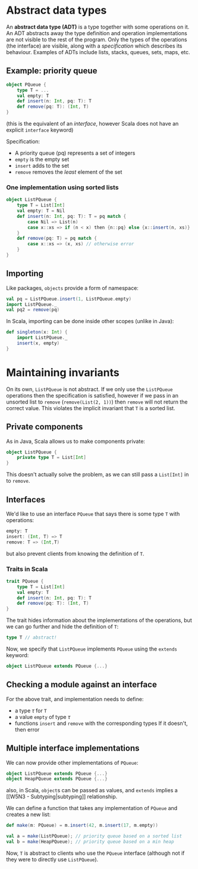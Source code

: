 # Abstract data types
An **abstract data type (ADT)** is a type together with some operations on it. An ADT abstracts away the type definition and operation implementations are not visible to the rest of the program. Only the types of the operations (the interface) are visible, along with a *specification* which describes its behaviour. Examples of ADTs include lists, stacks, queues, sets, maps, etc.

## Example: priority queue
```scala
object PQueue {
	type T = ...
	val empty: T
	def insert(n: Int, pq: T): T
	def remove(pq: T): (Int, T)
}
```
(this is the equivalent of an *interface*, however Scala does not have an explicit `interface` keyword)

Specification:
- A priority queue (pq) represents a set of integers
- `empty` is the empty set
- `insert` adds to the set
- `remove` removes the *least* element of the set

### One implementation using sorted lists
```scala
object ListPQueue {
	type T = List[Int]
	val empty: T = Nil
	def insert(n: Int, pq: T): T = pq match {
		case Nil => List(n)
		case x::xs => if (n < x) then {n::pq} else {x::insert(n, xs)}
	}
	def remove(pq: T) = pq match {
		case x::xs => (x, xs) // otherwise error
	}
}
```

## Importing
Like packages, `objects` provide a form of namespace:
```scala
val pq = ListPQueue.insert(1, ListPQueue.empty)
import ListPQueue._
val pq2 = remove(pq)
```

In Scala, importing can be done inside other scopes (unlike in Java):
```scala
def singleton(x: Int) {
	import ListPQueue._
	insert(x, empty)
}
```
# Maintaining invariants
On its own, `ListPQueue` is not abstract. If we only use the `ListPQueue` operations then the specification is satisfied, however if we pass in an unsorted list to `remove` (`remove(List(2, 1))`) then `remove` will not return the correct value. This violates the implicit invariant that `T` is a sorted list.

## Private components
As in Java, Scala allows us to make components private:
```scala
object ListPQueue {
	private type T = List[Int]
}
```
This doesn't actually solve the problem, as we can still pass a `List[Int]` in to `remove`.
## Interfaces
We'd like to use an interface `PQueue` that says there is some type `T` with operations:
```scala
empty: T
insert: (Int, T) => T
remove: T => (Int,T)
```
but also prevent clients from knowing the definition of `T`.

### Traits in Scala
```scala
trait PQueue {
	type T = List[Int]
	val empty: T
	def insert(n: Int, pq: T): T
	def remove(pq: T): (Int, T)
}
```
The trait hides information about the implementations of the operations, but we can go further and hide the definition of `T`:
```scala
type T // abstract!
```
Now, we specify that `ListPQueue` implements `PQueue` using the `extends` keyword:
```scala
object ListPQueue extends PQueue {...}
```

## Checking a  module against an interface
For the above trait, and implementation needs to define:
- a type $\tau$ for `T`
- a value `empty` of type $\tau$
- functions `insert` and `remove` with the corresponding types
If it doesn't, then error

## Multiple interface implementations
We can now provide other implementations of `PQueue`:
```scala
object ListPQueue extends PQueue {...}
object HeapPQueue extends PQueue {...}
```
also, in Scala, `object`s can be passed as values, and `extends` implies a [[W5N3 - Subtyping|subtyping]] relationship.

We can define a function that takes any implementation of `PQueue` and creates a new list:
```scala
def make(m: PQueue) = m.insert(42, m.insert(17, m.empty))

val a = make(ListPQueue); // priority queue based on a sorted list
val b = make(HeapPQueue); // priority queue based on a min heap
```

Now, `T` is abstract to clients who use the `PQueue` interface (although not if they were to directly use `ListPQueue`).